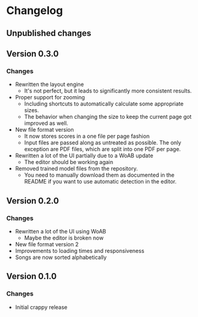 # Changelog

## Unpublished changes

## Version 0.3.0

### Changes

- Rewritten the layout engine
    - It's not perfect, but it leads to significantly more consistent results.
- Proper support for zooming
    - Including shortcuts to automatically calculate some appropriate sizes.
    - The behavior when changing the size to keep the current page got improved as well.
- New file format version
    - It now stores scores in a one file per page fashion
    - Input files are passed along as untreated as possible. The only exception are PDF files, which are split into one PDF per page.
- Rewritten a lot of the UI partially due to a WoAB update
    - The editor should be working again
- Removed trained model files from the repository.
    - You need to manually download them as documented in the README if you want to use automatic detection in the editor.

## Version 0.2.0

### Changes

- Rewritten a lot of the UI using WoAB
    - Maybe the editor is broken now
- New file format version 2
- Improvements to loading times and responsiveness
- Songs are now sorted alphabetically

## Version 0.1.0

### Changes

- Initial crappy release

